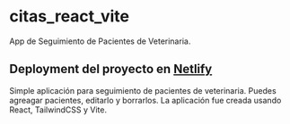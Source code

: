 # citas_react_vite
App de Seguimiento de Pacientes de Veterinaria.

## Deployment del proyecto en [Netlify](https://seguimiento-pacientes-react-vite.netlify.app/)

Simple aplicación para seguimiento de pacientes de veterinaria. Puedes agreagar pacientes, editarlo y borrarlos.
La aplicación fue creada usando React, TailwindCSS y Vite.

